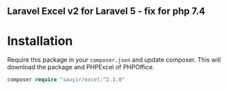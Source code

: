 ## Laravel Excel v2 for Laravel 5 - fix for php 7.4
  
# Installation

Require this package in your `composer.json` and update composer. This will download the package and PHPExcel of PHPOffice.

```php
composer require "savyir/excel:^2.1.0"
```
  

